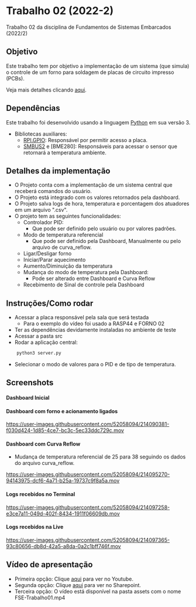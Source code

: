 # Trabalho 02 (2022-2)
Trabalho 02 da disciplina de Fundamentos de Sistemas Embarcados (2022/2)

## Objetivo
Este trabalho tem por objetivo a implementação de um sistema (que simula) o controle de um forno para soldagem de placas de circuito impresso (PCBs).

Veja mais detalhes clicando [aqui](https://gitlab.com/fse_fga/trabalhos-2022_2/trabalho-2-2022-2).

## Dependências
Este trabalho foi desenvolvido usando a linguagem [Python](https://www.python.org/downloads/) em sua versão 3.
- Bibliotecas auxiliares:
    - [RPI.GPIO](https://pypi.org/project/RPi.GPIO/): Responsável por permitir acesso a placa.
    - [SMBUS2](https://pypi.org/project/smbus2/) e [BME280]: Responsáveis para acessar o sensor que retornará a temperatura ambiente.

## Detalhes da implementação
- O Projeto conta com a implementação de um sistema central que receberá comandos do usuário. 
- O Projeto está integrado com os valores retornados pela dashboard.
- O Projeto salva logs de hora, temperatura e porcentagem dos atuadores em um arquivo ".csv".
- O projeto tem as seguintes funcionalidades:
    - Controlador PID:
        * Que pode ser definido pelo usuário ou por valores padrões.
    - Modo de temperatura referencial
        * Que pode ser definido pela Dashboard, Manualmente ou pelo arquivo de curva_reflow. 
    - Ligar/Desligar forno
    - Iniciar/Parar aquecimento
    - Aumento/Diminuição da temperatura
    - Mudança do modo de temperatura pela Dashboard: 
        * Pode ser alterado entre Dashboard e Curva Reflow
    - Recebimento de Sinal de controle pela Dashboard

## Instruções/Como rodar 
- Acessar a placa responsável pela sala que será testada
    -   Para o exemplo do vídeo foi usado a RASP44 e FORNO 02
- Ter as dependências devidamente instaladas no ambiente de teste
- Acessar a pasta src
- Rodar a aplicação central:
```bash
    python3 server.py
```
- Selecionar o modo de valores para o PID e de tipo de temperatura. 

## Screenshots 
#### Dashboard Inicial

#### Dashboard com forno e acionamento ligados
https://user-images.githubusercontent.com/52058094/214090381-f030d424-1d85-4ce7-bc3c-5ec33ddc729c.mov

#### Dashboard com Curva Reflow
 - Mudança de temperatura referencial de 25 para 38 seguindo os dados do arquivo curva_reflow.

https://user-images.githubusercontent.com/52058094/214095270-94143975-dcf6-4a71-b25a-19737c9f8a5a.mov


#### Logs recebidos no Terminal


https://user-images.githubusercontent.com/52058094/214097258-e3ce7a11-049d-402f-8434-1911f06609db.mov


#### Logs recebidos na Live

https://user-images.githubusercontent.com/52058094/214097365-93c80656-db8d-42a5-a8da-0a2c1bff746f.mov

## Vídeo de apresentação
- Primeira opção: Clique [aqui](https://youtu.be/ukWc5g4RHE4) para ver no Youtube.
- Segunda opção: Clique [aqui](https://unbbr.sharepoint.com/sites/MinhasGravaes431/_layouts/15/stream.aspx?id=%2Fsites%2FMinhasGravaes431%2FDocumentos%20Compartilhados%2FGeneral%2FRecordings%2FFSE%20%2D%20Trabalho%2001%2D20221220%5F190142%2DMeeting%20Recording%2Emp4) para ver no Sharepoint.
- Terceira opção: O vídeo está disponível na pasta assets com o nome FSE-Trabalho01.mp4
